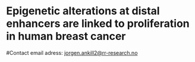 # Epigenetic alterations at distal enhancers are linked to proliferation in human breast cancer

#Contact email adress: jorgen.ankill2@rr-research.no
